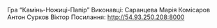 ﻿Гра “Камінь-Ножиці-Папір”
Виконавці:
	Саранцева Марія
	Комісаров Антон
	Сурков Віктор
Посилання:
	http://54.93.250.208:8000